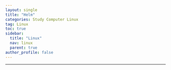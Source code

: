 ```yaml
---
layout: single
title: "Helm"
categories: Study Computer Linux
tag: Linux
toc: true
sidebar:
  title: "Linux"
  nav: linux
  parent: true
author_profile: false
---
```




---